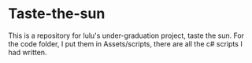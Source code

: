 # Taste-the-sun
This is a repository for lulu's under-graduation project, taste the sun.
For the code folder, I put them in Assets/scripts, there are all the c# scripts I had written.
